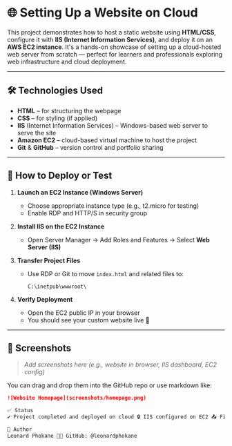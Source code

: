 # 🌐 Setting Up a Website on Cloud

This project demonstrates how to host a static website using **HTML/CSS**, configure it with **IIS (Internet Information Services)**, and deploy it on an **AWS EC2 instance**. It's a hands-on showcase of setting up a cloud-hosted web server from scratch — perfect for learners and professionals exploring web infrastructure and cloud deployment.

---

## 🛠️ Technologies Used

- **HTML** – for structuring the webpage  
- **CSS** – for styling (if applied)  
- **IIS** (Internet Information Services) – Windows-based web server to serve the site  
- **Amazon EC2** – cloud-based virtual machine to host the project  
- **Git** & **GitHub** – version control and portfolio sharing

---

## 🚀 How to Deploy or Test

1. **Launch an EC2 Instance (Windows Server)**  
   - Choose appropriate instance type (e.g., t2.micro for testing)
   - Enable RDP and HTTP/S in security group

2. **Install IIS on the EC2 Instance**  
   - Open Server Manager → Add Roles and Features → Select **Web Server (IIS)**

3. **Transfer Project Files**  
   - Use RDP or Git to move `index.html` and related files to:  
     ```
     C:\inetpub\wwwroot\
     ```

4. **Verify Deployment**  
   - Open the EC2 public IP in your browser  
   - You should see your custom website live 🎉

---

## 📸 Screenshots

> _Add screenshots here (e.g., website in browser, IIS dashboard, EC2 config)_

You can drag and drop them into the GitHub repo or use markdown like:

```markdown
![Website Homepage](screenshots/homepage.png)

✅ Status
✔️ Project completed and deployed on cloud 🔒 IIS configured on EC2 📤 Files version-controlled via Git and GitHub

💬 Author
Leonard Phokane 🧑‍💻 GitHub: @leonardphokane
